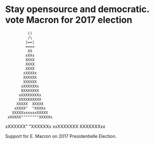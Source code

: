 # Stay opensource and democratic. vote Macron for 2017 election
              ()
              /\
             |==|
             ====
              XX
             xXXx
             XXXX
             XXXX
             XXXX
            xXXXXx
            XXXXXX
            XXXXXX
           xXXXXXXx
           XXXXXXXX
          xXXXXXXXXx
          XXXXXXXXXX
         XXXXX  XXXXX
        xXXXX"  "XXXXx
       XXXXXxxxxxxXXXXX
     xXXXXX""""""""XXXXXx
   xXXXXXX"        "XXXXXXx
xxXXXXXXX            XXXXXXXxx

Support for E. Macron on 2017 Presidentielle Election.
